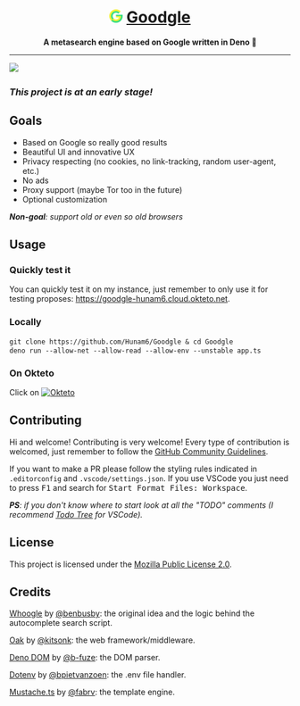<h1 align='center'><img src="./assets/goodgle.svg" height="24" width="24"/> <ins>Goodgle</ins></h1>
<p align='center'><strong>A metasearch engine based on Google written in Deno 🦕</strong></p>

---

<img src="https://siasky.net/nABA-Ukp_nBB_fUeqg7uFfK6Rtmw2s03ZVfqnp5uZOYgpg"/>

### *This project is at an early stage!*

## Goals

- Based on Google so really good results
- Beautiful UI and innovative UX
- Privacy respecting (no cookies, no link-tracking, random user-agent, etc.)
- No ads
- Proxy support (maybe Tor too in the future)
- Optional customization

<i><b>Non-goal</b>: support old or even so old browsers</i>

## Usage

### Quickly test it

You can quickly test it on my instance, just remember to only use it for testing proposes: <https://goodgle-hunam6.cloud.okteto.net>.

### Locally

    git clone https://github.com/Hunam6/Goodgle & cd Goodgle
    deno run --allow-net --allow-read --allow-env --unstable app.ts

### On Okteto

Click on [![Okteto](https://okteto.com/develop-okteto.svg)](https://cloud.okteto.com/deploy?repository=https://github.com/Hunam6/Goodgle)

## Contributing

Hi and welcome! Contributing is very welcome! Every type of contribution is welcomed, just remember to follow the [GitHub Community Guidelines](https://docs.github.com/articles/github-community-guidelines).

If you want to make a PR please follow the styling rules indicated in `.editorconfig` and `.vscode/settings.json`. If you use VSCode you just need to press <kbd>F1</kbd> and search for <kbd>Start Format Files: Workspace</kbd>.

*__PS__: if you don't know where to start look at all the "TODO" comments (I recommend [Todo Tree](https://marketplace.visualstudio.com/items?itemName=Gruntfuggly.todo-tree) for VSCode).*

## License

This project is licensed under the [Mozilla Public License 2.0](./LICENSE).

## Credits

[Whoogle](https://github.com/benbusby/whoogle-search) by [@benbusby](https://github.com/benbusby): the original idea and the logic behind the autocomplete search script.

[Oak](https://github.com/oakserver/oak) by [@kitsonk](https://github.com/kitsonk): the web framework/middleware.

[Deno DOM](https://github.com/b-fuze/deno-dom) by [@b-fuze](https://github.com/b-fuze): the DOM parser.

[Dotenv](https://github.com/pietvanzoen/deno-dotenv) by [@bpietvanzoen](https://github.com/pietvanzoen): the .env file handler.

[Mustache.ts](https://github.com/fabrv/mustache.ts) by [@fabrv](https://github.com/fabrv): the template engine.
